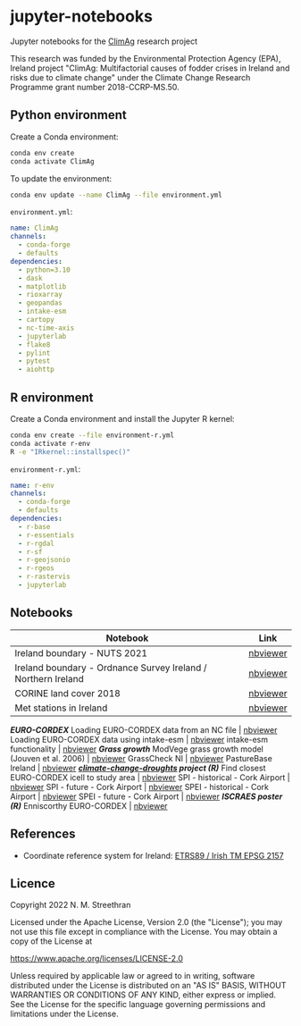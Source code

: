 # jupyter-notebooks

Jupyter notebooks for the [ClimAg](https://www.ucc.ie/en/eel/projects/climag/) research project

This research was funded by the Environmental Protection Agency (EPA), Ireland
project "ClimAg: Multifactorial causes of fodder crises in Ireland and risks
due to climate change" under the Climate Change Research Programme grant
number 2018-CCRP-MS.50.

## Python environment

Create a Conda environment:

```sh
conda env create
conda activate ClimAg
```

To update the environment:

```sh
conda env update --name ClimAg --file environment.yml
```

`environment.yml`:

```yml
name: ClimAg
channels:
  - conda-forge
  - defaults
dependencies:
  - python=3.10
  - dask
  - matplotlib
  - rioxarray
  - geopandas
  - intake-esm
  - cartopy
  - nc-time-axis
  - jupyterlab
  - flake8
  - pylint
  - pytest
  - aiohttp
```

## R environment

Create a Conda environment and install the Jupyter R kernel:

```sh
conda env create --file environment-r.yml
conda activate r-env
R -e "IRkernel::installspec()"
```

`environment-r.yml`:

```yml
name: r-env
channels:
  - conda-forge
  - defaults
dependencies:
  - r-base
  - r-essentials
  - r-rgdal
  - r-sf
  - r-geojsonio
  - r-rgeos
  - r-rastervis
  - jupyterlab
```

## Notebooks

Notebook | Link
--- | ---
Ireland boundary - NUTS 2021 | [nbviewer](https://nbviewer.org/gist/nmstreethran/20d0fdcb9fd282703aa24abd401bb8e1/ireland-boundary-nuts.ipynb)
Ireland boundary - Ordnance Survey Ireland / Northern Ireland | [nbviewer](https://nbviewer.org/gist/nmstreethran/20d0fdcb9fd282703aa24abd401bb8e1/ireland-boundary.ipynb)
CORINE land cover 2018 | [nbviewer](https://nbviewer.org/gist/nmstreethran/20d0fdcb9fd282703aa24abd401bb8e1/clc-2018.ipynb)
Met stations in Ireland | [nbviewer](https://nbviewer.org/gist/nmstreethran/20d0fdcb9fd282703aa24abd401bb8e1/met-stations.ipynb)
***EURO-CORDEX***
Loading EURO-CORDEX data from an NC file | [nbviewer](https://nbviewer.org/gist/nmstreethran/20d0fdcb9fd282703aa24abd401bb8e1/eurocordex-ncfile.ipynb)
Loading EURO-CORDEX data using intake-esm | [nbviewer](https://nbviewer.org/gist/nmstreethran/20d0fdcb9fd282703aa24abd401bb8e1/eurocordex-intake.ipynb)
intake-esm functionality | [nbviewer](https://nbviewer.org/gist/nmstreethran/20d0fdcb9fd282703aa24abd401bb8e1/eurocordex-intake-dkrz.ipynb)
***Grass growth***
ModVege grass growth model (Jouven et al. 2006) | [nbviewer](https://nbviewer.org/gist/nmstreethran/20d0fdcb9fd282703aa24abd401bb8e1/modvege.ipynb)
GrassCheck NI | [nbviewer](https://nbviewer.org/gist/nmstreethran/20d0fdcb9fd282703aa24abd401bb8e1/grasscheck.ipynb)
PastureBase Ireland | [nbviewer](https://nbviewer.org/gist/nmstreethran/20d0fdcb9fd282703aa24abd401bb8e1/pasturebase.ipynb)
***[climate-change-droughts](https://github.com/ClimAg/climate-change-droughts) project (R)***
Find closest EURO-CORDEX icell to study area | [nbviewer](https://nbviewer.org/gist/nmstreethran/20d0fdcb9fd282703aa24abd401bb8e1/eurocordex-find-icell.ipynb)
SPI - historical - Cork Airport | [nbviewer](https://nbviewer.org/gist/nmstreethran/20d0fdcb9fd282703aa24abd401bb8e1/eurocordex-process-spi-hist-ca.ipynb)
SPI - future - Cork Airport | [nbviewer](https://nbviewer.org/gist/nmstreethran/20d0fdcb9fd282703aa24abd401bb8e1/eurocordex-process-spi-future-ca.ipynb)
SPEI - historical - Cork Airport | [nbviewer](https://nbviewer.org/gist/nmstreethran/20d0fdcb9fd282703aa24abd401bb8e1/eurocordex-process-spei-hist-ca.ipynb)
SPEI - future - Cork Airport | [nbviewer](https://nbviewer.org/gist/nmstreethran/20d0fdcb9fd282703aa24abd401bb8e1/eurocordex-process-spei-future-ca.ipynb)
***ISCRAES poster (R)***
Enniscorthy EURO-CORDEX | [nbviewer](https://nbviewer.org/gist/nmstreethran/20d0fdcb9fd282703aa24abd401bb8e1/enniscorthy.ipynb)

## References

- Coordinate reference system for Ireland: [ETRS89 / Irish TM EPSG 2157](https://www.gov.uk/government/publications/uk-geospatial-data-standards-register/national-geospatial-data-standards-register#standards-for-coordinate-reference-systems)

## Licence

Copyright 2022 N. M. Streethran

Licensed under the Apache License, Version 2.0 (the "License");
you may not use this file except in compliance with the License.
You may obtain a copy of the License at

  <https://www.apache.org/licenses/LICENSE-2.0>

Unless required by applicable law or agreed to in writing, software
distributed under the License is distributed on an "AS IS" BASIS,
WITHOUT WARRANTIES OR CONDITIONS OF ANY KIND, either express or implied.
See the License for the specific language governing permissions and
limitations under the License.
